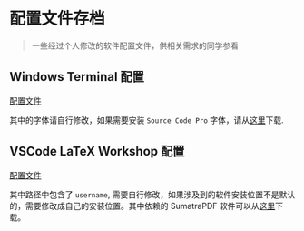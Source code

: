 # 配置文件存档

> 一些经过个人修改的软件配置文件，供相关需求的同学参看

## Windows Terminal 配置

[配置文件](./WindowsTerminal/settings.json)

其中的字体请自行修改，如果需要安装 `Source Code Pro` 字体，请从[这里](https://github.com/adobe-fonts/source-code-pro/releases/tag/2.030R-ro%2F1.050R-it)下载.

## VSCode LaTeX Workshop 配置

[配置文件](./VSCodeLaTeX/settings.json)

其中路径中包含了 `username`, 需要自行修改，如果涉及到的软件安装位置不是默认的，需要修改成自己的安装位置。其中依赖的 SumatraPDF 软件可以从[这里](https://www.sumatrapdfreader.org/downloadafter.html)下载。